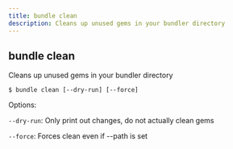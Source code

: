 ```yaml
---
title: bundle clean
description: Cleans up unused gems in your bundler directory
---
```


## bundle clean

Cleans up unused gems in your bundler directory

    $ bundle clean [--dry-run] [--force]

Options:

<code>--dry-run</code>: Only print out changes, do not actually clean
gems

<code>--force</code>: Forces clean even if --path is set

